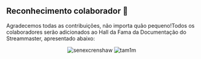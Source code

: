 ## Reconhecimento colaborador 🌟

Agradecemos todas as contribuições, não importa quão pequeno!Todos os colaboradores serão adicionados ao Hall da Fama da Documentação do Streammaster, apresentado abaixo:

<div Style = "Display: Grid; Grid-Template Columns: Repeat (REPAT (preenchimento automático, Minmax (120px, 1FR)); Gap: 20px;">
<div style = "text-align: Center;"> <img src = "https://avatars.githubusercontent.com/u/35600301?v=4&s=40" alt = "senexcrenshaw" style = "borda-radius:50%;> </a> </div>
<div style = "text-align: Center;"> <img src = "https://avatars.githubusercontent.com/u/472185?v=4&s=40" alt = "tam1m" style = "borda-radius:50%;>
<div style = "text-align: Center;"> <img src = "https://avatar.githubusercontent.com/u/16122392?v=4&s=40" alt = "jbf154" style = "border-radius:50%;>
</div>